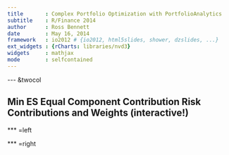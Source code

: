 ```yaml
---
title       : Complex Portfolio Optimization with PortfolioAnalytics
subtitle    : R/Finance 2014
author      : Ross Bennett
date        : May 16, 2014
framework   : io2012 # {io2012, html5slides, shower, dzslides, ...}
ext_widgets : {rCharts: libraries/nvd3}
widgets     : mathjax
mode        : selfcontained
---
```

  



--- &twocol

## Min ES Equal Component Contribution Risk Contributions and Weights (interactive!)



*** =left


<div id = 'chart5e742232a41' class = 'rChart nvd3'></div>
<script type='text/javascript'>
 $(document).ready(function(){
      drawchart5e742232a41()
    });
    function drawchart5e742232a41(){  
      var opts = {
 "dom": "chart5e742232a41",
"width":    450,
"height":    400,
"x": "date",
"y": "weight",
"group": "stock",
"type": "multiBarChart",
"id": "chart5e742232a41" 
},
        data = [
 {
 "date":          13513,
"stock": "CA",
"weight": 0.09602448566252 
},
{
 "date":          13603,
"stock": "CA",
"weight": 0.108648220638 
},
{
 "date":          13694,
"stock": "CA",
"weight":          0.106 
},
{
 "date":          13786,
"stock": "CA",
"weight":          0.084 
},
{
 "date":          13878,
"stock": "CA",
"weight": 0.1052086094291 
},
{
 "date":          13969,
"stock": "CA",
"weight":           0.12 
},
{
 "date":          14060,
"stock": "CA",
"weight": 0.130372650812 
},
{
 "date":          14152,
"stock": "CA",
"weight": 0.06996384290778 
},
{
 "date":          14244,
"stock": "CA",
"weight": 0.06906817034693 
},
{
 "date":          14334,
"stock": "CA",
"weight":          0.064 
},
{
 "date":          14425,
"stock": "CA",
"weight": 0.07647171454538 
},
{
 "date":          14517,
"stock": "CA",
"weight": 0.06868510854847 
},
{
 "date":          14609,
"stock": "CA",
"weight":          0.068 
},
{
 "date":          14699,
"stock": "CA",
"weight": 0.07304979758514 
},
{
 "date":          14790,
"stock": "CA",
"weight": 0.05002259948125 
},
{
 "date":          14882,
"stock": "CA",
"weight": 0.06527133420334 
},
{
 "date":          14974,
"stock": "CA",
"weight": 0.0689576086001 
},
{
 "date":          15064,
"stock": "CA",
"weight": 0.05771939390457 
},
{
 "date":          15155,
"stock": "CA",
"weight": 0.06894375136732 
},
{
 "date":          15247,
"stock": "CA",
"weight": 0.07209877636601 
},
{
 "date":          15339,
"stock": "CA",
"weight":           0.07 
},
{
 "date":          15430,
"stock": "CA",
"weight": 0.06611096298116 
},
{
 "date":          15521,
"stock": "CA",
"weight":          0.058 
},
{
 "date":          15613,
"stock": "CA",
"weight": 0.07649930896739 
},
{
 "date":          15705,
"stock": "CA",
"weight":          0.068 
},
{
 "date":          15795,
"stock": "CA",
"weight": 0.07087531536362 
},
{
 "date":          15886,
"stock": "CA",
"weight": 0.07107683845736 
},
{
 "date":          15978,
"stock": "CA",
"weight":           0.05 
},
{
 "date":          16070,
"stock": "CA",
"weight": 0.06906023087756 
},
{
 "date":          16101,
"stock": "CA",
"weight": 0.07479187720734 
},
{
 "date":          13513,
"stock": "EMN",
"weight": 0.2117810599622 
},
{
 "date":          13603,
"stock": "EMN",
"weight":          0.226 
},
{
 "date":          13694,
"stock": "EMN",
"weight": 0.1833985987942 
},
{
 "date":          13786,
"stock": "EMN",
"weight":           0.26 
},
{
 "date":          13878,
"stock": "EMN",
"weight": 0.2802876751675 
},
{
 "date":          13969,
"stock": "EMN",
"weight": 0.387790292775 
},
{
 "date":          14060,
"stock": "EMN",
"weight": 0.3427657650597 
},
{
 "date":          14152,
"stock": "EMN",
"weight": 0.2503796021608 
},
{
 "date":          14244,
"stock": "EMN",
"weight": 0.2462156019887 
},
{
 "date":          14334,
"stock": "EMN",
"weight":          0.268 
},
{
 "date":          14425,
"stock": "EMN",
"weight":           0.21 
},
{
 "date":          14517,
"stock": "EMN",
"weight": 0.2393491536599 
},
{
 "date":          14609,
"stock": "EMN",
"weight": 0.2440620257576 
},
{
 "date":          14699,
"stock": "EMN",
"weight": 0.2537258674634 
},
{
 "date":          14790,
"stock": "EMN",
"weight": 0.2117315926896 
},
{
 "date":          14882,
"stock": "EMN",
"weight":  0.23422134253 
},
{
 "date":          14974,
"stock": "EMN",
"weight":          0.274 
},
{
 "date":          15064,
"stock": "EMN",
"weight":          0.222 
},
{
 "date":          15155,
"stock": "EMN",
"weight":          0.224 
},
{
 "date":          15247,
"stock": "EMN",
"weight": 0.2352054297666 
},
{
 "date":          15339,
"stock": "EMN",
"weight": 0.2201885900102 
},
{
 "date":          15430,
"stock": "EMN",
"weight": 0.2289912951112 
},
{
 "date":          15521,
"stock": "EMN",
"weight": 0.2553292882605 
},
{
 "date":          15613,
"stock": "EMN",
"weight": 0.2433979517644 
},
{
 "date":          15705,
"stock": "EMN",
"weight":          0.232 
},
{
 "date":          15795,
"stock": "EMN",
"weight": 0.230884207949 
},
{
 "date":          15886,
"stock": "EMN",
"weight": 0.2585705490608 
},
{
 "date":          15978,
"stock": "EMN",
"weight":          0.252 
},
{
 "date":          16070,
"stock": "EMN",
"weight": 0.2520410095752 
},
{
 "date":          16101,
"stock": "EMN",
"weight": 0.2164512702591 
},
{
 "date":          13513,
"stock": "FIA",
"weight": 0.4989719077867 
},
{
 "date":          13603,
"stock": "FIA",
"weight":          0.474 
},
{
 "date":          13694,
"stock": "FIA",
"weight":          0.484 
},
{
 "date":          13786,
"stock": "FIA",
"weight":          0.482 
},
{
 "date":          13878,
"stock": "FIA",
"weight": 0.3938434657493 
},
{
 "date":          13969,
"stock": "FIA",
"weight": 0.1843145608375 
},
{
 "date":          14060,
"stock": "FIA",
"weight":          0.176 
},
{
 "date":          14152,
"stock": "FIA",
"weight": 0.1867182125696 
},
{
 "date":          14244,
"stock": "FIA",
"weight": 0.1322311468948 
},
{
 "date":          14334,
"stock": "FIA",
"weight": 0.1476441498505 
},
{
 "date":          14425,
"stock": "FIA",
"weight": 0.1363561554136 
},
{
 "date":          14517,
"stock": "FIA",
"weight": 0.1300689337495 
},
{
 "date":          14609,
"stock": "FIA",
"weight": 0.1416745520052 
},
{
 "date":          14699,
"stock": "FIA",
"weight":          0.128 
},
{
 "date":          14790,
"stock": "FIA",
"weight":           0.13 
},
{
 "date":          14882,
"stock": "FIA",
"weight": 0.1258868743137 
},
{
 "date":          14974,
"stock": "FIA",
"weight":            0.1 
},
{
 "date":          15064,
"stock": "FIA",
"weight":          0.124 
},
{
 "date":          15155,
"stock": "FIA",
"weight": 0.1265026121485 
},
{
 "date":          15247,
"stock": "FIA",
"weight": 0.1253381454164 
},
{
 "date":          15339,
"stock": "FIA",
"weight": 0.131700614103 
},
{
 "date":          15430,
"stock": "FIA",
"weight": 0.1404026764202 
},
{
 "date":          15521,
"stock": "FIA",
"weight":           0.12 
},
{
 "date":          15613,
"stock": "FIA",
"weight":          0.114 
},
{
 "date":          15705,
"stock": "FIA",
"weight": 0.123239429004 
},
{
 "date":          15795,
"stock": "FIA",
"weight": 0.1280050328047 
},
{
 "date":          15886,
"stock": "FIA",
"weight": 0.1124553200575 
},
{
 "date":          15978,
"stock": "FIA",
"weight":          0.118 
},
{
 "date":          16070,
"stock": "FIA",
"weight": 0.116832640271 
},
{
 "date":          16101,
"stock": "FIA",
"weight": 0.1287310484214 
},
{
 "date":          13513,
"stock": "CTAG",
"weight":           0.05 
},
{
 "date":          13603,
"stock": "CTAG",
"weight":           0.05 
},
{
 "date":          13694,
"stock": "CTAG",
"weight":          0.054 
},
{
 "date":          13786,
"stock": "CTAG",
"weight":           0.05 
},
{
 "date":          13878,
"stock": "CTAG",
"weight":           0.05 
},
{
 "date":          13969,
"stock": "CTAG",
"weight": 0.1089627103432 
},
{
 "date":          14060,
"stock": "CTAG",
"weight":          0.106 
},
{
 "date":          14152,
"stock": "CTAG",
"weight": 0.2625623058828 
},
{
 "date":          14244,
"stock": "CTAG",
"weight": 0.2881663207127 
},
{
 "date":          14334,
"stock": "CTAG",
"weight":           0.28 
},
{
 "date":          14425,
"stock": "CTAG",
"weight": 0.3319914074813 
},
{
 "date":          14517,
"stock": "CTAG",
"weight": 0.3028964276921 
},
{
 "date":          14609,
"stock": "CTAG",
"weight": 0.3084414562759 
},
{
 "date":          14699,
"stock": "CTAG",
"weight": 0.3112833131008 
},
{
 "date":          14790,
"stock": "CTAG",
"weight": 0.3369482479744 
},
{
 "date":          14882,
"stock": "CTAG",
"weight": 0.3304971765864 
},
{
 "date":          14974,
"stock": "CTAG",
"weight": 0.3301111075499 
},
{
 "date":          15064,
"stock": "CTAG",
"weight":          0.326 
},
{
 "date":          15155,
"stock": "CTAG",
"weight": 0.3334130933583 
},
{
 "date":          15247,
"stock": "CTAG",
"weight": 0.3251988217108 
},
{
 "date":          15339,
"stock": "CTAG",
"weight": 0.3425293423349 
},
{
 "date":          15430,
"stock": "CTAG",
"weight": 0.3385600996799 
},
{
 "date":          15521,
"stock": "CTAG",
"weight": 0.3282308701956 
},
{
 "date":          15613,
"stock": "CTAG",
"weight": 0.3530121436443 
},
{
 "date":          15705,
"stock": "CTAG",
"weight": 0.3414088405951 
},
{
 "date":          15795,
"stock": "CTAG",
"weight": 0.3392307254356 
},
{
 "date":          15886,
"stock": "CTAG",
"weight":          0.324 
},
{
 "date":          15978,
"stock": "CTAG",
"weight":          0.326 
},
{
 "date":          16070,
"stock": "CTAG",
"weight": 0.3370041247796 
},
{
 "date":          16101,
"stock": "CTAG",
"weight": 0.338716786807 
},
{
 "date":          13513,
"stock": "EM",
"weight": 0.06844547842332 
},
{
 "date":          13603,
"stock": "EM",
"weight":          0.064 
},
{
 "date":          13694,
"stock": "EM",
"weight":           0.07 
},
{
 "date":          13786,
"stock": "EM",
"weight":           0.05 
},
{
 "date":          13878,
"stock": "EM",
"weight": 0.06472041688661 
},
{
 "date":          13969,
"stock": "EM",
"weight": 0.07073391522525 
},
{
 "date":          14060,
"stock": "EM",
"weight": 0.09253718411729 
},
{
 "date":          14152,
"stock": "EM",
"weight": 0.07054132167233 
},
{
 "date":          14244,
"stock": "EM",
"weight": 0.06645333708759 
},
{
 "date":          14334,
"stock": "EM",
"weight": 0.05041124974248 
},
{
 "date":          14425,
"stock": "EM",
"weight":          0.056 
},
{
 "date":          14517,
"stock": "EM",
"weight": 0.06055436759446 
},
{
 "date":          14609,
"stock": "EM",
"weight": 0.0581995454436 
},
{
 "date":          14699,
"stock": "EM",
"weight": 0.06153451821973 
},
{
 "date":          14790,
"stock": "EM",
"weight":           0.07 
},
{
 "date":          14882,
"stock": "EM",
"weight": 0.05845465287588 
},
{
 "date":          14974,
"stock": "EM",
"weight":          0.066 
},
{
 "date":          15064,
"stock": "EM",
"weight": 0.05569284169164 
},
{
 "date":          15155,
"stock": "EM",
"weight": 0.056416524586 
},
{
 "date":          15247,
"stock": "EM",
"weight": 0.05507535633154 
},
{
 "date":          15339,
"stock": "EM",
"weight": 0.05835111687713 
},
{
 "date":          15430,
"stock": "EM",
"weight": 0.05575908877912 
},
{
 "date":          15521,
"stock": "EM",
"weight": 0.06140891696217 
},
{
 "date":          15613,
"stock": "EM",
"weight":          0.054 
},
{
 "date":          15705,
"stock": "EM",
"weight": 0.05860440083468 
},
{
 "date":          15795,
"stock": "EM",
"weight": 0.0592546769325 
},
{
 "date":          15886,
"stock": "EM",
"weight":           0.06 
},
{
 "date":          15978,
"stock": "EM",
"weight":          0.058 
},
{
 "date":          16070,
"stock": "EM",
"weight": 0.05702647586146 
},
{
 "date":          16101,
"stock": "EM",
"weight": 0.05494595244902 
},
{
 "date":          13513,
"stock": "GM",
"weight":           0.08 
},
{
 "date":          13603,
"stock": "GM",
"weight":          0.076 
},
{
 "date":          13694,
"stock": "GM",
"weight":          0.094 
},
{
 "date":          13786,
"stock": "GM",
"weight":          0.068 
},
{
 "date":          13878,
"stock": "GM",
"weight": 0.1158929762168 
},
{
 "date":          13969,
"stock": "GM",
"weight": 0.137701017584 
},
{
 "date":          14060,
"stock": "GM",
"weight":          0.148 
},
{
 "date":          14152,
"stock": "GM",
"weight": 0.1601566574204 
},
{
 "date":          14244,
"stock": "GM",
"weight": 0.1953022255756 
},
{
 "date":          14334,
"stock": "GM",
"weight":          0.186 
},
{
 "date":          14425,
"stock": "GM",
"weight": 0.1956121056978 
},
{
 "date":          14517,
"stock": "GM",
"weight": 0.1894299405461 
},
{
 "date":          14609,
"stock": "GM",
"weight": 0.1892154756461 
},
{
 "date":          14699,
"stock": "GM",
"weight": 0.1752859218214 
},
{
 "date":          14790,
"stock": "GM",
"weight": 0.1970517520256 
},
{
 "date":          14882,
"stock": "GM",
"weight": 0.1827341114613 
},
{
 "date":          14974,
"stock": "GM",
"weight": 0.160371104533 
},
{
 "date":          15064,
"stock": "GM",
"weight": 0.2047332150562 
},
{
 "date":          15155,
"stock": "GM",
"weight": 0.1864791284203 
},
{
 "date":          15247,
"stock": "GM",
"weight": 0.1797225394717 
},
{
 "date":          15339,
"stock": "GM",
"weight":          0.178 
},
{
 "date":          15430,
"stock": "GM",
"weight":          0.164 
},
{
 "date":          15521,
"stock": "GM",
"weight":          0.168 
},
{
 "date":          15613,
"stock": "GM",
"weight": 0.158178393491 
},
{
 "date":          15705,
"stock": "GM",
"weight": 0.1824024146616 
},
{
 "date":          15795,
"stock": "GM",
"weight": 0.1781511179584 
},
{
 "date":          15886,
"stock": "GM",
"weight":          0.174 
},
{
 "date":          15978,
"stock": "GM",
"weight":          0.192 
},
{
 "date":          16070,
"stock": "GM",
"weight":          0.178 
},
{
 "date":          16101,
"stock": "GM",
"weight": 0.1811281513617 
} 
]
  
      if(!(opts.type==="pieChart" || opts.type==="sparklinePlus" || opts.type==="bulletChart")) {
        var data = d3.nest()
          .key(function(d){
            //return opts.group === undefined ? 'main' : d[opts.group]
            //instead of main would think a better default is opts.x
            return opts.group === undefined ? opts.y : d[opts.group];
          })
          .entries(data);
      }
      
      if (opts.disabled != undefined){
        data.map(function(d, i){
          d.disabled = opts.disabled[i]
        })
      }
      
      nv.addGraph(function() {
        var chart = nv.models[opts.type]()
          .width(opts.width)
          .height(opts.height)
          
        if (opts.type != "bulletChart"){
          chart
            .x(function(d) { return d[opts.x] })
            .y(function(d) { return d[opts.y] })
        }
          
         
        chart
  .stacked(true)
          
        chart.xAxis
  .tickFormat(function(d){
    return d3.time.format('%b %Y')(new Date(d * 24 * 60 * 60 * 1000))
    })

        
        
        chart.yAxis
  .tickFormat(function(d){
    return d3.format('0.2%')(d)
    })
      
       d3.select("#" + opts.id)
        .append('svg')
        .datum(data)
        .transition().duration(500)
        .call(chart);

       nv.utils.windowResize(chart.update);
       return chart;
      });
    };
</script>


*** =right


<div id = 'chart5e725b697b8' class = 'rChart nvd3'></div>
<script type='text/javascript'>
 $(document).ready(function(){
      drawchart5e725b697b8()
    });
    function drawchart5e725b697b8(){  
      var opts = {
 "dom": "chart5e725b697b8",
"width":    450,
"height":    400,
"x": "date",
"y": "risk",
"group": "fund",
"type": "multiBarChart",
"id": "chart5e725b697b8" 
},
        data = [
 {
 "date":          13513,
"fund": "CA",
"risk": 0.157582705534 
},
{
 "date":          13603,
"fund": "CA",
"risk": 0.2054470067933 
},
{
 "date":          13694,
"fund": "CA",
"risk": 0.172226726396 
},
{
 "date":          13786,
"fund": "CA",
"risk": 0.1403443983496 
},
{
 "date":          13878,
"fund": "CA",
"risk": 0.1654702119764 
},
{
 "date":          13969,
"fund": "CA",
"risk": 0.1644295540582 
},
{
 "date":          14060,
"fund": "CA",
"risk": 0.1722157951409 
},
{
 "date":          14152,
"fund": "CA",
"risk": 0.1596198199404 
},
{
 "date":          14244,
"fund": "CA",
"risk": 0.1585109419483 
},
{
 "date":          14334,
"fund": "CA",
"risk": 0.1573087197099 
},
{
 "date":          14425,
"fund": "CA",
"risk": 0.1776582080179 
},
{
 "date":          14517,
"fund": "CA",
"risk": 0.1662894963767 
},
{
 "date":          14609,
"fund": "CA",
"risk": 0.1637173004128 
},
{
 "date":          14699,
"fund": "CA",
"risk": 0.1762879302251 
},
{
 "date":          14790,
"fund": "CA",
"risk": 0.1240208291949 
},
{
 "date":          14882,
"fund": "CA",
"risk": 0.1664940300598 
},
{
 "date":          14974,
"fund": "CA",
"risk": 0.1700949293145 
},
{
 "date":          15064,
"fund": "CA",
"risk": 0.1492801731167 
},
{
 "date":          15155,
"fund": "CA",
"risk": 0.1668540328257 
},
{
 "date":          15247,
"fund": "CA",
"risk": 0.1727877495702 
},
{
 "date":          15339,
"fund": "CA",
"risk": 0.165918533447 
},
{
 "date":          15430,
"fund": "CA",
"risk": 0.1590695413179 
},
{
 "date":          15521,
"fund": "CA",
"risk": 0.1406763678212 
},
{
 "date":          15613,
"fund": "CA",
"risk": 0.1775632471907 
},
{
 "date":          15705,
"fund": "CA",
"risk": 0.1592148824852 
},
{
 "date":          15795,
"fund": "CA",
"risk": 0.1685657634144 
},
{
 "date":          15886,
"fund": "CA",
"risk": 0.1655875404104 
},
{
 "date":          15978,
"fund": "CA",
"risk": 0.1160699951969 
},
{
 "date":          16070,
"fund": "CA",
"risk": 0.1673698803736 
},
{
 "date":          16101,
"fund": "CA",
"risk": 0.186054909812 
},
{
 "date":          13513,
"fund": "EMN",
"risk": 0.0833552475362 
},
{
 "date":          13603,
"fund": "EMN",
"risk": 0.09135569811989 
},
{
 "date":          13694,
"fund": "EMN",
"risk": 0.06534737163404 
},
{
 "date":          13786,
"fund": "EMN",
"risk": 0.1867851716133 
},
{
 "date":          13878,
"fund": "EMN",
"risk": 0.1658568433272 
},
{
 "date":          13969,
"fund": "EMN",
"risk": 0.1673590939869 
},
{
 "date":          14060,
"fund": "EMN",
"risk": 0.1404204229855 
},
{
 "date":          14152,
"fund": "EMN",
"risk": 0.1676893825088 
},
{
 "date":          14244,
"fund": "EMN",
"risk": 0.162806720501 
},
{
 "date":          14334,
"fund": "EMN",
"risk": 0.1983736517117 
},
{
 "date":          14425,
"fund": "EMN",
"risk": 0.1340591041453 
},
{
 "date":          14517,
"fund": "EMN",
"risk": 0.1666480341483 
},
{
 "date":          14609,
"fund": "EMN",
"risk": 0.1697063036203 
},
{
 "date":          14699,
"fund": "EMN",
"risk": 0.1802512901904 
},
{
 "date":          14790,
"fund": "EMN",
"risk": 0.1410733219921 
},
{
 "date":          14882,
"fund": "EMN",
"risk": 0.1666163148557 
},
{
 "date":          14974,
"fund": "EMN",
"risk": 0.2034501230144 
},
{
 "date":          15064,
"fund": "EMN",
"risk": 0.1631459968427 
},
{
 "date":          15155,
"fund": "EMN",
"risk": 0.1583312976444 
},
{
 "date":          15247,
"fund": "EMN",
"risk": 0.1750815406611 
},
{
 "date":          15339,
"fund": "EMN",
"risk": 0.1582895543228 
},
{
 "date":          15430,
"fund": "EMN",
"risk": 0.1694583956361 
},
{
 "date":          15521,
"fund": "EMN",
"risk": 0.2018941739311 
},
{
 "date":          15613,
"fund": "EMN",
"risk": 0.1817132491531 
},
{
 "date":          15705,
"fund": "EMN",
"risk": 0.1679930356328 
},
{
 "date":          15795,
"fund": "EMN",
"risk": 0.1665912015773 
},
{
 "date":          15886,
"fund": "EMN",
"risk": 0.1887189047756 
},
{
 "date":          15978,
"fund": "EMN",
"risk": 0.1865219053876 
},
{
 "date":          16070,
"fund": "EMN",
"risk": 0.1861458063107 
},
{
 "date":          16101,
"fund": "EMN",
"risk": 0.1507636960848 
},
{
 "date":          13513,
"fund": "FIA",
"risk": 0.1337411724286 
},
{
 "date":          13603,
"fund": "FIA",
"risk": 0.1221648471368 
},
{
 "date":          13694,
"fund": "FIA",
"risk": 0.1127517450593 
},
{
 "date":          13786,
"fund": "FIA",
"risk": 0.2065153347177 
},
{
 "date":          13878,
"fund": "FIA",
"risk": 0.1662827580051 
},
{
 "date":          13969,
"fund": "FIA",
"risk": 0.1588551007497 
},
{
 "date":          14060,
"fund": "FIA",
"risk": 0.145701550548 
},
{
 "date":          14152,
"fund": "FIA",
"risk": 0.2061092020265 
},
{
 "date":          14244,
"fund": "FIA",
"risk": 0.1672619586783 
},
{
 "date":          14334,
"fund": "FIA",
"risk": 0.2008132262856 
},
{
 "date":          14425,
"fund": "FIA",
"risk": 0.1634925812629 
},
{
 "date":          14517,
"fund": "FIA",
"risk": 0.1669725024489 
},
{
 "date":          14609,
"fund": "FIA",
"risk": 0.1810757885443 
},
{
 "date":          14699,
"fund": "FIA",
"risk": 0.1624200496336 
},
{
 "date":          14790,
"fund": "FIA",
"risk": 0.1646565995343 
},
{
 "date":          14882,
"fund": "FIA",
"risk": 0.1673762093726 
},
{
 "date":          14974,
"fund": "FIA",
"risk": 0.1279125369239 
},
{
 "date":          15064,
"fund": "FIA",
"risk": 0.166898439846 
},
{
 "date":          15155,
"fund": "FIA",
"risk": 0.1653442735458 
},
{
 "date":          15247,
"fund": "FIA",
"risk": 0.1618701772182 
},
{
 "date":          15339,
"fund": "FIA",
"risk": 0.1670181426459 
},
{
 "date":          15430,
"fund": "FIA",
"risk": 0.1818460538076 
},
{
 "date":          15521,
"fund": "FIA",
"risk": 0.1550829831945 
},
{
 "date":          15613,
"fund": "FIA",
"risk": 0.1393264263066 
},
{
 "date":          15705,
"fund": "FIA",
"risk": 0.1526079656044 
},
{
 "date":          15795,
"fund": "FIA",
"risk": 0.1624936554322 
},
{
 "date":          15886,
"fund": "FIA",
"risk": 0.1427752500196 
},
{
 "date":          15978,
"fund": "FIA",
"risk": 0.1485842030613 
},
{
 "date":          16070,
"fund": "FIA",
"risk": 0.1533552685811 
},
{
 "date":          16101,
"fund": "FIA",
"risk": 0.1746711842773 
},
{
 "date":          13513,
"fund": "CTAG",
"risk": 0.2724634904667 
},
{
 "date":          13603,
"fund": "CTAG",
"risk": 0.267933831352 
},
{
 "date":          13694,
"fund": "CTAG",
"risk": 0.2812495359119 
},
{
 "date":          13786,
"fund": "CTAG",
"risk": 0.229935699719 
},
{
 "date":          13878,
"fund": "CTAG",
"risk": 0.1700699365317 
},
{
 "date":          13969,
"fund": "CTAG",
"risk": 0.1982352393144 
},
{
 "date":          14060,
"fund": "CTAG",
"risk": 0.179495480905 
},
{
 "date":          14152,
"fund": "CTAG",
"risk": 0.1524835131877 
},
{
 "date":          14244,
"fund": "CTAG",
"risk": 0.1688451054373 
},
{
 "date":          14334,
"fund": "CTAG",
"risk": 0.1409951055361 
},
{
 "date":          14425,
"fund": "CTAG",
"risk": 0.210344498747 
},
{
 "date":          14517,
"fund": "CTAG",
"risk": 0.1666840206567 
},
{
 "date":          14609,
"fund": "CTAG",
"risk": 0.1626862343848 
},
{
 "date":          14699,
"fund": "CTAG",
"risk": 0.1625092912251 
},
{
 "date":          14790,
"fund": "CTAG",
"risk": 0.1995859591947 
},
{
 "date":          14882,
"fund": "CTAG",
"risk": 0.1672235774497 
},
{
 "date":          14974,
"fund": "CTAG",
"risk": 0.1718635643167 
},
{
 "date":          15064,
"fund": "CTAG",
"risk": 0.1638812062871 
},
{
 "date":          15155,
"fund": "CTAG",
"risk": 0.1677178444623 
},
{
 "date":          15247,
"fund": "CTAG",
"risk": 0.1552776017756 
},
{
 "date":          15339,
"fund": "CTAG",
"risk": 0.1703370020525 
},
{
 "date":          15430,
"fund": "CTAG",
"risk": 0.1672736948382 
},
{
 "date":          15521,
"fund": "CTAG",
"risk": 0.162985391952 
},
{
 "date":          15613,
"fund": "CTAG",
"risk": 0.197825588219 
},
{
 "date":          15705,
"fund": "CTAG",
"risk": 0.1833509072135 
},
{
 "date":          15795,
"fund": "CTAG",
"risk": 0.1675769038076 
},
{
 "date":          15886,
"fund": "CTAG",
"risk": 0.1695286419427 
},
{
 "date":          15978,
"fund": "CTAG",
"risk": 0.194519500573 
},
{
 "date":          16070,
"fund": "CTAG",
"risk": 0.1565550450978 
},
{
 "date":          16101,
"fund": "CTAG",
"risk": 0.151882152552 
},
{
 "date":          13513,
"fund": "EM",
"risk": 0.1827913646033 
},
{
 "date":          13603,
"fund": "EM",
"risk": 0.1603136406155 
},
{
 "date":          13694,
"fund": "EM",
"risk": 0.1786794848674 
},
{
 "date":          13786,
"fund": "EM",
"risk": 0.1258687616079 
},
{
 "date":          13878,
"fund": "EM",
"risk": 0.1672055824302 
},
{
 "date":          13969,
"fund": "EM",
"risk": 0.1537483679375 
},
{
 "date":          14060,
"fund": "EM",
"risk": 0.1981130327165 
},
{
 "date":          14152,
"fund": "EM",
"risk": 0.1666437012557 
},
{
 "date":          14244,
"fund": "EM",
"risk": 0.1715784225108 
},
{
 "date":          14334,
"fund": "EM",
"risk": 0.1375882333436 
},
{
 "date":          14425,
"fund": "EM",
"risk": 0.1450007222849 
},
{
 "date":          14517,
"fund": "EM",
"risk": 0.1653616411972 
},
{
 "date":          14609,
"fund": "EM",
"risk": 0.157781186345 
},
{
 "date":          14699,
"fund": "EM",
"risk": 0.1664097627839 
},
{
 "date":          14790,
"fund": "EM",
"risk": 0.1936216073624 
},
{
 "date":          14882,
"fund": "EM",
"risk": 0.1660220204899 
},
{
 "date":          14974,
"fund": "EM",
"risk": 0.1833301359695 
},
{
 "date":          15064,
"fund": "EM",
"risk": 0.1642166106291 
},
{
 "date":          15155,
"fund": "EM",
"risk": 0.1646207957826 
},
{
 "date":          15247,
"fund": "EM",
"risk": 0.1650690744162 
},
{
 "date":          15339,
"fund": "EM",
"risk": 0.1722963331522 
},
{
 "date":          15430,
"fund": "EM",
"risk": 0.1674712000129 
},
{
 "date":          15521,
"fund": "EM",
"risk": 0.1829512244519 
},
{
 "date":          15613,
"fund": "EM",
"risk": 0.1556006824402 
},
{
 "date":          15705,
"fund": "EM",
"risk": 0.1683965775614 
},
{
 "date":          15795,
"fund": "EM",
"risk": 0.171679749064 
},
{
 "date":          15886,
"fund": "EM",
"risk": 0.173106147118 
},
{
 "date":          15978,
"fund": "EM",
"risk": 0.1692660122719 
},
{
 "date":          16070,
"fund": "EM",
"risk": 0.168994248719 
},
{
 "date":          16101,
"fund": "EM",
"risk": 0.1653093134882 
},
{
 "date":          13513,
"fund": "GM",
"risk": 0.1700660194312 
},
{
 "date":          13603,
"fund": "GM",
"risk": 0.1527849759826 
},
{
 "date":          13694,
"fund": "GM",
"risk": 0.1897451361313 
},
{
 "date":          13786,
"fund": "GM",
"risk": 0.1105506339925 
},
{
 "date":          13878,
"fund": "GM",
"risk": 0.1651146677295 
},
{
 "date":          13969,
"fund": "GM",
"risk": 0.1573726439534 
},
{
 "date":          14060,
"fund": "GM",
"risk": 0.1640537177041 
},
{
 "date":          14152,
"fund": "GM",
"risk": 0.1474543810809 
},
{
 "date":          14244,
"fund": "GM",
"risk": 0.1709968509245 
},
{
 "date":          14334,
"fund": "GM",
"risk": 0.1649210634132 
},
{
 "date":          14425,
"fund": "GM",
"risk": 0.1694448855419 
},
{
 "date":          14517,
"fund": "GM",
"risk": 0.1680443051722 
},
{
 "date":          14609,
"fund": "GM",
"risk": 0.1650331866927 
},
{
 "date":          14699,
"fund": "GM",
"risk": 0.1521216759419 
},
{
 "date":          14790,
"fund": "GM",
"risk": 0.1770416827217 
},
{
 "date":          14882,
"fund": "GM",
"risk": 0.1662678477722 
},
{
 "date":          14974,
"fund": "GM",
"risk": 0.143348710461 
},
{
 "date":          15064,
"fund": "GM",
"risk": 0.1925775732784 
},
{
 "date":          15155,
"fund": "GM",
"risk": 0.1771317557392 
},
{
 "date":          15247,
"fund": "GM",
"risk": 0.1699138563588 
},
{
 "date":          15339,
"fund": "GM",
"risk": 0.1661404343796 
},
{
 "date":          15430,
"fund": "GM",
"risk": 0.1548811143874 
},
{
 "date":          15521,
"fund": "GM",
"risk": 0.1564098586494 
},
{
 "date":          15613,
"fund": "GM",
"risk": 0.1479708066904 
},
{
 "date":          15705,
"fund": "GM",
"risk": 0.1684366315028 
},
{
 "date":          15795,
"fund": "GM",
"risk": 0.1630927267044 
},
{
 "date":          15886,
"fund": "GM",
"risk": 0.1602835157337 
},
{
 "date":          15978,
"fund": "GM",
"risk": 0.1850383835093 
},
{
 "date":          16070,
"fund": "GM",
"risk": 0.1675797509179 
},
{
 "date":          16101,
"fund": "GM",
"risk": 0.1713187437858 
} 
]
  
      if(!(opts.type==="pieChart" || opts.type==="sparklinePlus" || opts.type==="bulletChart")) {
        var data = d3.nest()
          .key(function(d){
            //return opts.group === undefined ? 'main' : d[opts.group]
            //instead of main would think a better default is opts.x
            return opts.group === undefined ? opts.y : d[opts.group];
          })
          .entries(data);
      }
      
      if (opts.disabled != undefined){
        data.map(function(d, i){
          d.disabled = opts.disabled[i]
        })
      }
      
      nv.addGraph(function() {
        var chart = nv.models[opts.type]()
          .width(opts.width)
          .height(opts.height)
          
        if (opts.type != "bulletChart"){
          chart
            .x(function(d) { return d[opts.x] })
            .y(function(d) { return d[opts.y] })
        }
          
         
        chart
  .stacked(true)
          
        chart.xAxis
  .tickFormat(function(d){
    return d3.time.format('%b %Y')(new Date(d * 24 * 60 * 60 * 1000))
    })

        
        
        chart.yAxis
  .tickFormat(function(d){
    return d3.format('0.2%')(d)
    })
      
       d3.select("#" + opts.id)
        .append('svg')
        .datum(data)
        .transition().duration(500)
        .call(chart);

       nv.utils.windowResize(chart.update);
       return chart;
      });
    };
</script>

